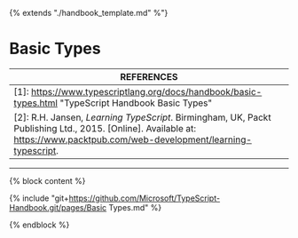 

{% extends "./handbook_template.md" %"}

# Basic Types

| REFERENCES                               |
| ---------------------------------------- |
| [1]: https://www.typescriptlang.org/docs/handbook/basic-types.html "TypeScript Handbook Basic Types" |
| [2]: R.H. Jansen, _Learning TypeScript_. Birmingham, UK, Packt Publishing Ltd., 2015. [Online]. Available at: https://www.packtpub.com/web-development/learning-typescript. |

---



{% block content %}

{% include "git+https://github.com/Microsoft/TypeScript-Handbook.git/pages/Basic Types.md" %}

{% endblock %}